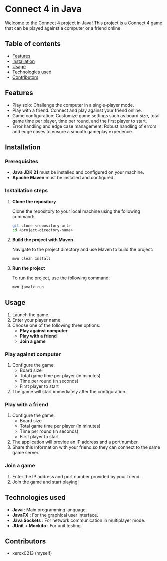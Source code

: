 # Connect 4 in Java

Welcome to the Connect 4 project in Java! This project is a Connect 4 game that can be played against a computer or a
friend online.

## Table of contents

- [Features](#features)
- [Installation](#installation)
- [Usage](#usage)
- [Technologies used](#technologies-used)
- [Contributors](#contributors)

## Features

- Play solo: Challenge the computer in a single-player mode.
- Play with a friend: Connect and play against your friend online.
- Game configuration: Customize game settings such as board size, total game time per player, time per round, and the
  first player to start.
- Error handling and edge case management: Robust handling of errors and edge cases to ensure a smooth gameplay
  experience.

## Installation

### Prerequisites

- **Java JDK 21** must be installed and configured on your machine.
- **Apache Maven** must be installed and configured.

### Installation steps

1. **Clone the repository**

   Clone the repository to your local machine using the following command:
   ```sh
   git clone <repository-url>
   cd <project-directory-name>
   ```

2. **Build the project with Maven**

   Navigate to the project directory and use Maven to build the project:
   ```sh
   mvn clean install
   ```

3. **Run the project**

   To run the project, use the following command:
   ```sh
   mvn javafx:run
   ```

## Usage

1. Launch the game.
2. Enter your player name.
3. Choose one of the following three options:
    - **Play against computer**
    - **Play with a friend**
    - **Join a game**

### Play against computer

1. Configure the game:
    - Board size
    - Total game time per player (in minutes)
    - Time per round (in seconds)
    - First player to start
2. The game will start immediately after the configuration.

### Play with a friend

1. Configure the game:
    - Board size
    - Total game time per player (in minutes)
    - Time per round (in seconds)
    - First player to start
2. The application will provide an IP address and a port number.
3. Share this information with your friend so they can connect to the same game server.

### Join a game

1. Enter the IP address and port number provided by your friend.
2. Join the game and start playing!

## Technologies used

- **Java** : Main programming language.
- **JavaFX** : For the graphical user interface.
- **Java Sockets** : For network communication in multiplayer mode.
- **JUnit + Mockito** : For unit testing.

## Contributors

- xerox0213 (myself)